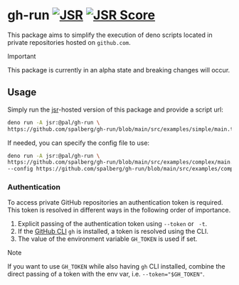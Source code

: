 # gh-run [![JSR](https://jsr.io/badges/@pal/gh-run)](https://jsr.io/@pal/gh-run) [![JSR Score](https://jsr.io/badges/@pal/gh-run/score)](https://jsr.io/@pal/gh-run)


This package aims to simplify the execution of deno scripts located in private repositories hosted on `github.com`.

<!--deno-fmt-ignore-start-->
> [!IMPORTANT]
> This package is currently in an alpha state and breaking changes will occur.
<!--deno-fmt-ignore-end-->

## Usage

Simply run the [jsr](https://jsr.io)-hosted version of this package and provide a script url:

```bash
deno run -A jsr:@pal/gh-run \
https://github.com/spalberg/gh-run/blob/main/src/examples/simple/main.ts
```

If needed, you can specify the config file to use:

```bash
deno run -A jsr:@pal/gh-run \
https://github.com/spalberg/gh-run/blob/main/src/examples/complex/main.ts \
--config https://github.com/spalberg/gh-run/blob/main/src/examples/complex/deno.json
```

### Authentication

To access private GitHub repositories an authentication token is required. This token is resolved in different ways in the following order of importance.

1. Explicit passing of the authentication token using `--token` or ` -t`. 
2. If the [GitHub CLI](https://cli.github.com/) `gh` is installed, a token is resolved using the CLI.
3. The value of the environment variable `GH_TOKEN` is used if set.

<!--deno-fmt-ignore-start-->
> [!NOTE]
> If you want to use `GH_TOKEN` while also having `gh` CLI installed, combine the direct passing of a token with the env var, i.e. `--token="$GH_TOKEN"`.
<!--deno-fmt-ignore-end-->
